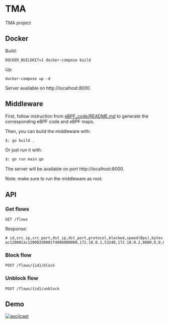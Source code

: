 # TMA
TMA project

## Docker
Build:

```
DOCKER_BUILDKIT=1 docker-compose build
```

Up:

```
docker-compose up -d
```

Server available on http://localhost:8000

## Middleware

First, follow instruction from [eBPF_code/README.md](eBPF_code/README.md) to generate the corresponding eBPF code and eBPF maps.

Then, you can build the middleware with:

```bash
$: go build .
```

Or just run it with:

```bash
$: go run main.go
```

The server will be available on port http://localhost:8000.

Note: make sure to run the middleware as root.

## API

### Get flows

```http
GET /flows
```

Response: 

```csv
# id,src_ip,src_port,dst_ip,dst_port,protocol,blocked,speed(Bps),bytes
ac120001ac120002d0001f4006000000,172.18.0.1,53248,172.18.0.2,8000,6,0,0.000000,2328415923817
```

### Block flow

```http
POST /flows/{id}/block
```

### Unblock flow

```http
POST /flows/{id}/unblock
```

## Demo
[![asciicast](https://asciinema.org/a/552125.svg)](https://asciinema.org/a/552125)


